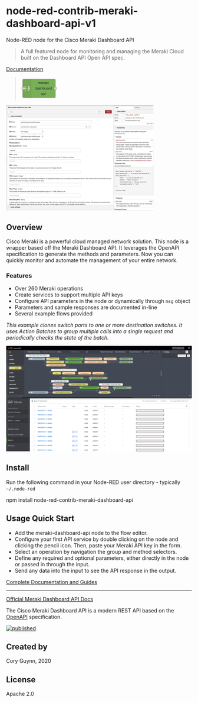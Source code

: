 node-red-contrib-meraki-dashboard-api-v1
=====================

Node-RED node for the Cisco Meraki Dashboard API

> A full featured node for monitoring and managing the Meraki Cloud built on the Dashboard API Open API spec.

[Documentation](https://developer.cisco.com/docs/meraki-dashboard-api-node-red-node)

>  <img src="https://github.com/dexterlabora/node-red-contrib-meraki-dashboard-api/blob/master/docs/images/meraki-dashboard-api-node.png?raw=true" width="100"/>

<img src="https://github.com/dexterlabora/node-red-contrib-meraki-dashboard-api/blob/master/docs/images/getOrganizationApiRequests-screenshot-edit.png?raw=true" width="400">

## Overview

Cisco Meraki is a powerful cloud managed network solution. This node is a wrapper based off the Meraki Dashboard API. It leverages the OpenAPI specification to generate the methods and parameters. Now you can quickly monitor and automate the management of your entire network.

### Features

- Over 260 Meraki operations
- Create services to support multiple API keys
- Configure API parameters in the node or dynamically through `msg` object
- Parameters and sample responses are documented in-line
- Several example flows provided

_This example clones switch ports to one or more destination switches. It uses Action Batches to group multiple calls into a single request and periodically checks the state of the batch._

![](https://github.com/dexterlabora/node-red-contrib-meraki-dashboard-api/blob/master/docs/images/switch-clone-demo.gif?raw=true)

## Install

Run the following command in your Node-RED user directory - typically `~/.node-red`

npm install node-red-contrib-meraki-dashboard-api

## Usage Quick Start

- Add the meraki-dashboard-api node to the flow editor.
- Configure your first API service by double clicking on the node and clicking the pencil icon. Then, paste your Meraki API key in the form.
- Select an operation by navigation the group and method selectors.
- Define any required and optional parameters, either directly in the node or passed in through the input.
- Send any data into the input to see the API response in the output.

[Complete Documentation and Guides](https://developer.cisco.com/docs/meraki-dashboard-api-node-red-node)

---

[Official Meraki Dashboard API Docs](https://create.meraki.io/api)

The Cisco Meraki Dashboard API is a modern REST API based on the [OpenAPI](https://swagger.io/docs/specification/about/) specification.

[![published](https://static.production.devnetcloud.com/codeexchange/assets/images/devnet-published.svg)](https://developer.cisco.com/codeexchange/github/repo/dexterlabora/node-red-contrib-meraki-dashboard-api)

## Created by

Cory Guynn, 2020

## License

Apache 2.0


